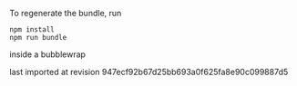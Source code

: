 To regenerate the bundle, run

```
npm install
npm run bundle
```

inside a bubblewrap

last imported at revision 947ecf92b67d25bb693a0f625fa8e90c099887d5
